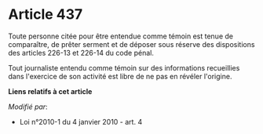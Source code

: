 # Article 437

Toute personne citée pour être entendue comme témoin est tenue de comparaître, de prêter serment et de déposer sous réserve
des dispositions des articles 226-13 et 226-14 du code pénal.

Tout journaliste entendu comme témoin sur des informations recueillies dans l'exercice de son activité est libre de ne pas en
révéler l'origine.

**Liens relatifs à cet article**

_Modifié par_:

  - Loi n°2010-1 du 4 janvier 2010 - art. 4
